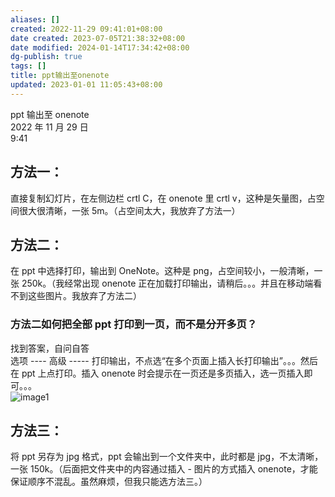 ```yaml
---
aliases: []
created: 2022-11-29 09:41:01+08:00
date created: 2023-07-05T21:38:32+08:00
date modified: 2024-01-14T17:34:42+08:00
dg-publish: true
tags: []
title: ppt输出至onenote
updated: 2023-01-01 11:05:43+08:00
---
```


ppt 输出至 onenote  
2022 年 11 月 29 日  
9:41

## 方法一：
直接复制幻灯片，在左侧边栏 crtl C，在 onenote 里 crtl v，这种是矢量图，占空间很大很清晰，一张 5m。（占空间太大，我放弃了方法一）
## 方法二：
在 ppt 中选择打印，输出到 OneNote。这种是 png，占空间较小，一般清晰，一张 250k。（我经常出现 onenote 正在加载打印输出，请稍后。。。并且在移动端看不到这些图片。我放弃了方法二）
### 方法二如何把全部 ppt 打印到一页，而不是分开多页？
找到答案，自问自答  
选项 ---- 高级 ----- 打印输出，不点选“在多个页面上插入长打印输出”。。。然后在 ppt 上点打印。插入 onenote 时会提示在一页还是多页插入，选一页插入即可。。。  
![image1](/img/user/resources/attachments/image1.jpg)

## 方法三：
将 ppt 另存为 jpg 格式，ppt 会输出到一个文件夹中，此时都是 jpg，不太清晰，一张 150k。（后面把文件夹中的内容通过插入 - 图片的方式插入 onenote，才能保证顺序不混乱。虽然麻烦，但我只能选方法三。）
